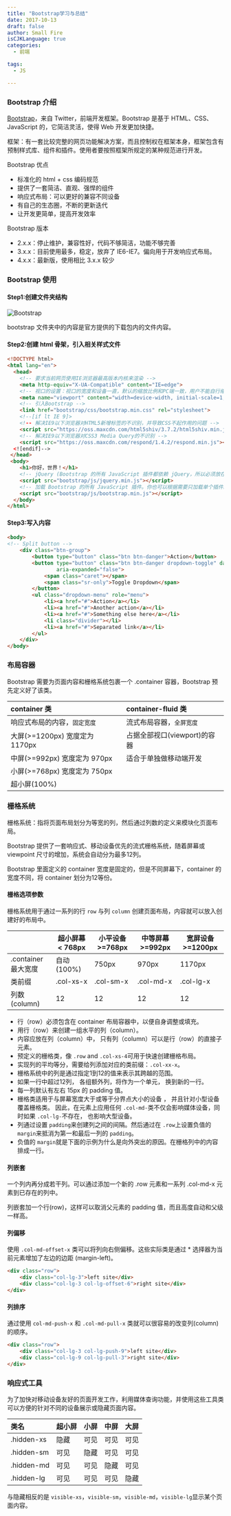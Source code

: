 ```yaml
---
title: "Bootstrap学习与总结"
date: 2017-10-13
draft: false
author: Small Fire
isCJKLanguage: true
categories: 
  - 前端

tags: 
  - JS

---
```




### Bootstrap 介绍

[Bootstrap](https://bootstrap.css88.com/)，来自 Twitter，前端开发框架。Bootstrap 是基于 HTML、CSS、JavaScript 的，它简洁灵活，使得 Web 开发更加快捷。

框架：有一套比较完整的网页功能解决方案，而且控制权在框架本身，框架包含有预制样式库、组件和插件。使用者要按照框架所规定的某种规范进行开发。

Bootstrap 优点

- 标准化的 html + css 编码规范
- 提供了一套简洁、直观、强悍的组件
- 响应式布局：可以更好的兼容不同设备
- 有自己的生态圈，不断的更新迭代
- 让开发更简单，提高开发效率

Bootstrap 版本

- 2.x.x：停止维护，兼容性好，代码不够简洁，功能不够完善
- 3.x.x：目前使用最多，稳定，放弃了 IE6-IE7。偏向用于开发响应式布局。
- 4.x.x：最新版，使用相比 3.x.x 较少

### Bootstrap 使用

#### Step1:创建文件夹结构

![Bootstrap](/images/WEB/Bootstrap_01.png)

bootstrap 文件夹中的内容是官方提供的下载包内的文件内容。

#### Step2:创建 html 骨架，引入相关样式文件

```html
<!DOCTYPE html>
<html lang="en">
  <head>
    <!-- 要求当前网页使用IE浏览器最高版本内核来渲染 -->
    <meta http-equiv="X-UA-Compatible" content="IE=edge">
    <!-- 视口的设置：视口的宽度和设备一直，默认的缩放比例和PC端一致，用户不能自行缩放 -->
    <meta name="viewport" content="width=device-width, initial-scale=1, user-scalable=0">
    <!-- 引入Bootstrap -->
    <link href="bootstrap/css/bootstrap.min.css" rel="stylesheet">
    <!--[if lt IE 9]>
    <!-- 解决IE9以下浏览器对HTML5新增标签的不识别，并导致CSS不起作用的问题 -->  
    <script src="https://oss.maxcdn.com/html5shiv/3.7.2/html5shiv.min.js"></script>
    <!-- 解决IE9以下浏览器对CSS3 Media Query的不识别 -->  
    <script src="https://oss.maxcdn.com/respond/1.4.2/respond.min.js"></script>
  <![endif]-->
 </head>
 <body>
    <h1>你好，世界！</h1>
    <!-- jQuery (Bootstrap 的所有 JavaScript 插件都依赖 jQuery，所以必须放在前边) -->
    <script src="bootstrap/js/jquery.min.js"></script>
    <!-- 加载 Bootstrap 的所有 JavaScript 插件。你也可以根据需要只加载单个插件。 -->
    <script src="bootstrap/js/bootstrap.min.js"></script>
  </body>
</html>
```

#### Step3:写入内容

```html
<body>
<!-- Split button -->
    <div class="btn-group">
        <button type="button" class="btn btn-danger">Action</button>
        <button type="button" class="btn btn-danger dropdown-toggle" data-toggle="dropdown" 
                aria-expanded="false">
            <span class="caret"></span>
            <span class="sr-only">Toggle Dropdown</span>
        </button>
        <ul class="dropdown-menu" role="menu">
            <li><a href="#">Action</a></li>
            <li><a href="#">Another action</a></li>
            <li><a href="#">Something else here</a></li>
            <li class="divider"></li>
            <li><a href="#">Separated link</a></li>
        </ul>
    </div>
</body>
```

### 布局容器

Bootstrap 需要为页面内容和栅格系统包裹一个 .container 容器，Bootstrap 预先定义好了该类。

| container 类                   | container-fluid 类           |
| :----------------------------- | :--------------------------- |
| 响应式布局的内容，`固定宽度`   | 流式布局容器，`全屏宽度`     |
| 大屏(>=1200px) 宽度定为 1170px | 占据全部视口(viewport)的容器 |
| 中屏(>=992px) 宽度定为 970px   | 适合于单独做移动端开发       |
| 小屏(>=768px) 宽度定为 750px   |                              |
| 超小屏(100%)                   |                              |

### 栅格系统

栅格系统：指将页面布局划分为等宽的列，然后通过列数的定义来模块化页面布局。

Bootstrap 提供了一套响应式、移动设备优先的流式栅格系统，随着屏幕或 viewpoint 尺寸的增加，系统会自动分为最多12列。

Bootstrap 里面定义的 container 宽度是固定的，但是不同屏幕下，container 的宽度不同，将 container 划分为12等份。

#### 栅格选项参数

栅格系统用于通过一系列的行 `row` 与列 `column` 创建页面布局，内容就可以放入创建好的布局中。

|                     | 超小屏幕 < 768px | 小平设备 >=768px | 中等屏幕>=992px | 宽屏设备>=1200px |
| ------------------- | ---------------- | ---------------- | --------------- | ---------------- |
| .container 最大宽度 | 自动(100%)       | 750px            | 970px           | 1170px           |
| 类前缀              | .col-xs-x        | .col-sm-x        | .col-md-x       | .col-lg-x        |
| 列数(column)        | 12               | 12               | 12              | 12               |

- 行（row）必须包含在 container 布局容器中，以便自身调整或填充。
- 用行（row）来创建一组水平的列（column）。
- 内容应放在列（column）中， 只有列（column）可以是行（row）的直接子元素。
- 预定义的栅格类，像 `.row` and `.col-xs-4`可用于快速创建栅格布局。
- 实现列的平均等分，需要给列添加对应的类前缀：`.col-xx-x`。
- 栅格系统中的列是通过指定1到12的值来表示其跨越的范围。
- 如果一行中超过12列， 各组额外列，将作为一个单元， 换到新的一行。
- 每一列默认有左右 15px 的 padding 值。
- 栅格类适用于与屏幕宽度大于或等于分界点大小的设备 ， 并且针对小型设备覆盖栅格类。 因此，在元素上应用任何 `.col-md-`类不仅会影响媒体设备，同时如果 `.col-lg-`不存在， 也影响大型设备。
- 列通过设置 `padding`来创建列之间的间隔。然后通过在 `.row`上设置负值的 `margin`来抵消为第一和最后一列的 `padding`。
- 负值的 `margin`就是下面的示例为什么是向外突出的原因。在栅格列中的内容排成一行。

#### 列嵌套

一个列内再分成若干列。可以通过添加一个新的 .row 元素和一系列 .col-md-x 元素到已存在的列中。

列嵌套加一个行(row)，这样可以取消父元素的 padding 值，而且高度自动和父级一样高。

#### 列偏移

使用 `.col-md-offset-x` 类可以将列向右侧偏移。这些实际类是通过 * 选择器为当前元素增加了左边的边距 (margin-left)。

```html
<div class="row">
    <div class="col-lg-3">left site</div>
    <div class="col-lg-3 col-lg-offset-6">right site</div>
</div>
```

#### 列排序

通过使用 `col-md-push-x` 和 `.col-md-pull-x` 类就可以很容易的改变列(column)的顺序。

```html
<div class="row">
    <div class="col-lg-3 col-lg-push-9">left site</div>
    <div class="col-lg-9 col-lg-pull-3">right site</div>
</div>
```

### 响应式工具

为了加快对移动设备友好的页面开发工作，利用媒体查询功能，并使用这些工具类可以方便的针对不同的设备展示或隐藏页面内容。

| 类名       | 超小屏 | 小屏 | 中屏 | 大屏 |
| :--------- | ------ | ---- | ---- | ---- |
| .hidden-xs | 隐藏   | 可见 | 可见 | 可见 |
| .hidden-sm | 可见   | 隐藏 | 可见 | 可见 |
| .hidden-md | 可见   | 可见 | 隐藏 | 可见 |
| .hidden-lg | 可见   | 可见 | 可见 | 隐藏 |

与隐藏相反的是 `visible-xs`，`visible-sm`，`visible-md`，`visible-lg`显示某个页面内容。